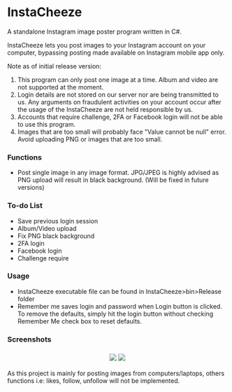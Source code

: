# InstaCheeze

A standalone Instagram image poster program written in C#.

InstaCheeze lets you post images to your Instagram account on your computer, bypassing posting made available on Instagram mobile app only.

Note as of initial release version: 
1. This program can only post one image at a time. Album and video are not supported at the moment.
2. Login details are not stored on our server nor are being transmitted to us. Any arguments on fraudulent activities on your account occur after the usage of the InstaCheeze are not held responsible by us. 
3. Accounts that require challenge, 2FA or Facebook login will not be able to use this program.
4. Images that are too small will probably face "Value cannot be null" error. Avoid uploading PNG or images that are too small.

### Functions
- Post single image in any image format. JPG/JPEG is highly advised as PNG upload will result in black background. (Will be fixed in future versions)

### To-do List
- Save previous login session
- Album/Video upload
- Fix PNG black background
- 2FA login
- Facebook login
- Challenge require

### Usage
- InstaCheeze executable file can be found in InstaCheeze>bin>Release folder
- Remember me saves login and password when Login button is clicked. To remove the defaults, simply hit the login button without checking Remember Me check box to reset defaults. 

### Screenshots
<h3 align="center">
  <img src="https://i.gyazo.com/9dac561a7f1630649be8d92affe4fd00.png">
  <img src="https://i.gyazo.com/418ae96fc4bb8033f17a8abad412b3bc.png">
</h3>


As this project is mainly for posting images from computers/laptops, others functions i.e: likes, follow, unfollow will not be implemented.
